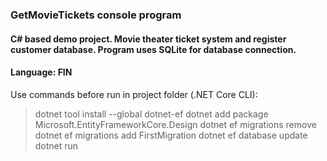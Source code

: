 ### GetMovieTickets console program

#### C# based demo project. Movie theater ticket system and register customer database. Program uses SQLite for database connection.

#### Language: FIN

Use commands before run in project folder (.NET Core CLI):

> dotnet tool install --global dotnet-ef
> dotnet add package Microsoft.EntityFrameworkCore.Design
> dotnet ef migrations remove
> dotnet ef migrations add FirstMigration
> dotnet ef database update
> dotnet run

